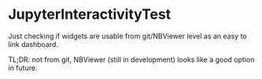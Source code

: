 # JupyterInteractivityTest

Just checking if widgets are usable from git/NBViewer level as an easy to link dashboard.

TL;DR: not from git, NBViewer (still in development) looks like a good option in future.
